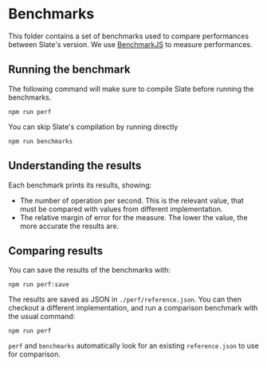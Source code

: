 # Benchmarks

This folder contains a set of benchmarks used to compare performances between Slate's version. We use [BenchmarkJS](https://benchmarkjs.com/) to measure performances.

## Running the benchmark

The following command will make sure to compile Slate before running the benchmarks.

```
npm run perf
```

You can skip Slate's compilation by running directly

```
npm run benchmarks
```

## Understanding the results

Each benchmark prints its results, showing:
* The number of operation per second. This is the relevant value, that must be compared with values from different implementation.
* The relative margin of error for the measure. The lower the value, the more accurate the results are.

## Comparing results

You can save the results of the benchmarks with:

```shell
npm run perf:save
```

The results are saved as JSON in `./perf/reference.json`. You can then checkout a different implementation, and run a comparison benchmark with the usual command:

```
npm run perf
```

`perf` and `benchmarks` automatically look for an existing `reference.json` to use for comparison.

